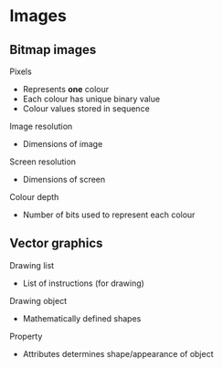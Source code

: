 # Images

## Bitmap images

Pixels
- Represents **one** colour
- Each colour has unique binary value
- Colour values stored in sequence

Image resolution
- Dimensions of image

Screen resolution
- Dimensions of screen

Colour depth
- Number of bits used to represent each colour

## Vector graphics

Drawing list
- List of instructions (for drawing)

Drawing object
- Mathematically defined shapes

Property
- Attributes
  determines shape/appearance of object
